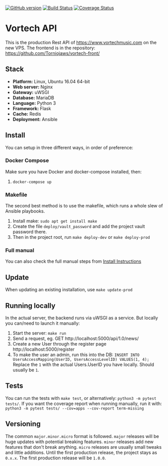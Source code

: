 [![GitHub version](https://badge.fury.io/gh/Torniojaws%2Fvortech-backend.svg)](https://badge.fury.io/gh/Torniojaws%2Fvortech-backend)
[![Build Status](https://travis-ci.org/Torniojaws/vortech-backend.svg?branch=master)](https://travis-ci.org/Torniojaws/vortech-backend)
[![Coverage Status](https://coveralls.io/repos/github/Torniojaws/vortech-backend/badge.svg?branch=master)](https://coveralls.io/github/Torniojaws/vortech-backend?branch=master)

# Vortech API

This is the production Rest API of https://www.vortechmusic.com on the new VPS. The frontend is in
the repository: https://github.com/Torniojaws/vortech-front/

## Stack

- **Platform:** Linux, Ubuntu 16.04 64-bit
- **Web server:** Nginx
- **Gateway:** uWSGI
- **Database:** MariaDB
- **Language:** Python 3
- **Framework:** Flask
- **Cache:** Redis
- **Deployment:** Ansible

## Install

You can setup in three different ways, in order of preference:

### Docker Compose

Make sure you have Docker and docker-compose installed, then:

1. `docker-compose up`

### Makefile

The second best method is to use the makefile, which runs a whole slew of Ansible playbooks.

1. Install make: ``sudo apt get install make``
1. Create the file ``deploy/vault_password`` and add the project vault password there.
1. Then in the project root, run ``make deploy-dev`` or ``make deploy-prod``

### Full manual

You can also check the full manual steps from [Install Instructions](INSTALL.md)

## Update

When updating an existing installation, use ``make update-prod``

## Running locally

In the actual server, the backend runs via uWSGI as a service. But locally you can/need to launch
it manually:

1. Start the server: `make run`
1. Send a request, eg. GET http://localhost:5000/api/1.0/news/
1. Create a new User through the register page http://localhost:5000/register
1. To make the user an admin, run this into the DB:
  ``INSERT INTO UsersAccessMapping(UserID, UsersAccessLevelID) VALUES(1, 4);``
   Replace the ``1`` with the actual Users.UserID you have locally. Should usually be ``1``.

## Tests

You can run the tests with ``make test``, or alternatively: ``python3 -m pytest tests/``.
If you want the coverage report when running manually, run it with:
``python3 -m pytest tests/ --cov=apps --cov-report term-missing``

## Versioning

The common ``major.minor.micro`` format is followed. ``major`` releases will be huge updates with
potential breaking features. ``minor`` releases add new features that don't break anything.
``micro`` releases are usually small tweaks and little additions. Until the first production release,
the project stays as ``0.x.x``. The first production release will be ``1.0.0``.
